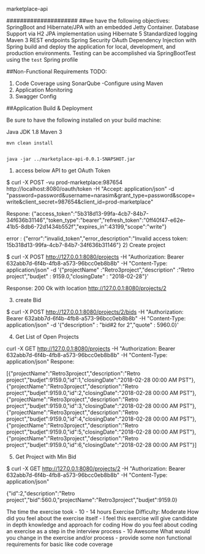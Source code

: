 marketplace-api

#####################
##we have the following objectives:
SpringBoot and Hibernate/JPA with an embedded Jetty Container.
Database Support via H2
JPA implementation using Hibernate 5
Standardized logging
Maven 3
REST endpoints
Spring Security OAuth
Dependency Injection with Spring
build and deploy the application for local, development, and production environments.
Testing can be accomplished via SpringBootTest using the `test` Spring profile



##Non-Functional Requirements
TODO:
1) Code Coverage using SonarQube -Configure using Maven
2) Application Monitoring
3) Swagger Config

##Application Build & Deployment

Be sure to have the following installed on your build machine:

Java JDK 1.8
Maven 3

```
mvn clean install

```

```

java -jar ../marketplace-api-0.0.1-SNAPSHOT.jar
```

1) access below API to get OAuth Token

$ curl -X POST -vu prod-marketplace:987654 http://localhost:8080/oauth/token -H "Accept: application/json" -d "password=password&username=narasim&grant_type=password&scope=write&client_secret=987654&client_id=prod-marketplace"

Respone:
{"access_token":"5b318d13-99fa-4cb7-84b7-34f636b31146","token_type":"bearer","refresh_token":"0ff40f47-e62e-41b5-8db6-72d1434b552f","expires_in":43199,"scope":"write"}

error :  {"error":"invalid_token","error_description":"Invalid access token: 15b318d13-99fa-4cb7-84b7-34f636b31146"}
2) Create project

$ curl -X POST http://127.0.0.1:8080/projects -H "Authorization: Bearer 632abb7d-6f4b-4fb8-a573-96bcc0eb8b8b" -H "Content-Type: application/json" -d '{"projectName" :"Retro3project","description" :"Retro project","budjet" : 9159.0,"closingDate" : "2018-02-28"}'

Response: 200 Ok with location http://127.0.0.1:8080/projects/2

3) create Bid

$ curl -X POST http://127.0.0.1:8080/projects/2/bids -H "Authorization: Bearer 632abb7d-6f4b-4fb8-a573-96bcc0eb8b8b" -H "Content-Type: application/json" -d '{"description" : "bid#2 for 2","quote" : 5960.0}'

4) Get List of Open Projects


curl -X GET http://127.0.0.1:8080/projects -H "Authorization: Bearer 632abb7d-6f4b-4fb8-a573-96bcc0eb8b8b" -H "Content-Type: application/json"
Respone:

[{"projectName":"Retro3project","description":"Retro project","budjet":9159.0,"id":1,"closingDate":"2018-02-28 00:00 AM PST"},{"projectName":"Retro3project","description":"Retro project","budjet":9159.0,"id":2,"closingDate":"2018-02-28 00:00 AM PST"},{"projectName":"Retro3project","description":"Retro project","budjet":9159.0,"id":3,"closingDate":"2018-02-28 00:00 AM PST"},{"projectName":"Retro3project","description":"Retro project","budjet":9159.0,"id":4,"closingDate":"2018-02-28 00:00 AM PST"},{"projectName":"Retro3project","description":"Retro project","budjet":9159.0,"id":5,"closingDate":"2018-02-28 00:00 AM PST"},{"projectName":"Retro3project","description":"Retro project","budjet":9159.0,"id":6,"closingDate":"2018-02-28 00:00 AM PST"}]

5) Get Project with Min Bid

$ curl -X GET http://127.0.0.1:8080/projects/2 -H "Authorization: Bearer 632abb7d-6f4b-4fb8-a573-96bcc0eb8b8b" -H "Content-Type: application/json"

{"id":2,"description":"Retro project","bid":560.0,"projectName":"Retro3project","budjet":9159.0}



The time the exercise took - 10 - 14 hours
Exercise Difficulty:  Moderate
How did you feel about the exercise itself - I feel this exercise will give candidate in depth knowledge and approach for coding
How do you feel about coding an exercise as a step in the interview process  - 10 Awesome
What would you change in the exercise and/or process - provide some non functional requirements for basic like code coverage 
 